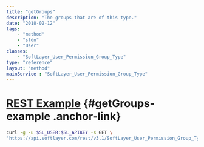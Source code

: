 ```yaml
---
title: "getGroups"
description: "The groups that are of this type."
date: "2018-02-12"
tags:
    - "method"
    - "sldn"
    - "User"
classes:
    - "SoftLayer_User_Permission_Group_Type"
type: "reference"
layout: "method"
mainService : "SoftLayer_User_Permission_Group_Type"
---
```


# [REST Example](#getGroups-example) <a href="/article/rest/"><i class="fas fa-question"></i></a> {#getGroups-example .anchor-link} 
```bash
curl -g -u $SL_USER:$SL_APIKEY -X GET \
'https://api.softlayer.com/rest/v3.1/SoftLayer_User_Permission_Group_Type/{SoftLayer_User_Permission_Group_TypeID}/getGroups'
```
